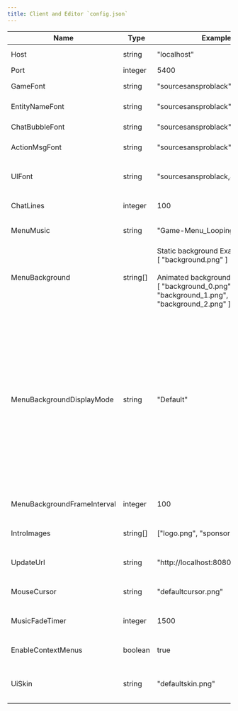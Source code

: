 ```yaml
---
title: Client and Editor `config.json`
---
```


| Name                        | Type     | Example                                                                                                                                                       | Description                                                                                                                                                                                                                                                                                                                                                                                                                                                                                                                                                                            |
| --------------------------- | -------- | ------------------------------------------------------------------------------------------------------------------------------------------------------------- | -------------------------------------------------------------------------------------------------------------------------------------------------------------------------------------------------------------------------------------------------------------------------------------------------------------------------------------------------------------------------------------------------------------------------------------------------------------------------------------------------------------------------------------------------------------------------------------- |
| Host                        | string   | "localhost"                                                                                                                                                   | The IP address or host name of the server.                                                                                                                                                                                                                                                                                                                                                                                                                                                                                                                                             |
| Port                        | integer  | 5400                                                                                                                                                          | The port on the server.                                                                                                                                                                                                                                                                                                                                                                                                                                                                                                                                                                |
| GameFont                    | string   | "sourcesansproblack"                                                                                                                                          | The name of the font to use for non-UI rendering.                                                                                                                                                                                                                                                                                                                                                                                                                                                                                                                                      |
| EntityNameFont              | string   | "sourcesansproblack"                                                                                                                                          | The name of the font to use for entity names.                                                                                                                                                                                                                                                                                                                                                                                                                                                                                                                                          |
| ChatBubbleFont              | string   | "sourcesansproblack"                                                                                                                                          | The name of the font to use for chat bubble text.                                                                                                                                                                                                                                                                                                                                                                                                                                                                                                                                      |
| ActionMsgFont               | string   | "sourcesansproblack"                                                                                                                                          | The name of the font to use for action messages.                                                                                                                                                                                                                                                                                                                                                                                                                                                                                                                                       |
| UIFont                      | string   | "sourcesansproblack,8"                                                                                                                                        | The name and size of the font to use for unstyled windows (such as debug/admin) comma-delimited (`name,size`).                                                                                                                                                                                                                                                                                                                                                                                                                                                                         |
| ChatLines                   | integer  | 100                                                                                                                                                           | The number of lines to save for chat scroll-back.                                                                                                                                                                                                                                                                                                                                                                                                                                                                                                                                      |
| MenuMusic                   | string   | "Game-Menu_Looping.ogg"                                                                                                                                       | The name of the music file to play on the main menu (file must be in `resources/music`).                                                                                                                                                                                                                                                                                                                                                                                                                                                                                               |
| MenuBackground              | string[] | Static background Example:<br/>[ "background.png" ]<br/><br/>Animated background Example:<br/>[ "background_0.png", "background_1.png", "background_2.png" ], | Sets the main menu's background texture. If the list contains more than 1 texture file, the background will be animated by sequentially drawing them (file(s) must be in `resources/gui`). [Click here to watch a walk-through video.](https://s3.us-east-2.amazonaws.com/ascensiongamedev/filehost/9b51895eb091e0ca8beeddc46ab4125a.mp4 'Click here to watch a walk-through video.')                                                                                                                                                                                                  |
| MenuBackgroundDisplayMode   | string   | "Default"                                                                                                                                                     | Sets the display mode of the main menu's background.<br/>`Default`: Default display mode of fullscreen textures.<br/>`Center`: Positions the texture in the center of the game window.<br/>`Stretch`: Stretches the texture to the game window size.<br/>`FitHeight`: Fits the texture to the game window height.<br/>`FitWidth`: Fits the texture to the game window width.<br/>`Fit`: Fits the texture to the game window by using the DrawFullScreenTextureFitMaximum method.<br/>`Cover`: Fits the texture to the game window by using the DrawFullScreenTextureFitMinimum method. |
| MenuBackgroundFrameInterval | integer  | 100                                                                                                                                                           | Sets the frames interval (milliseconds) of the main menu's animated background.                                                                                                                                                                                                                                                                                                                                                                                                                                                                                                        |
| IntroImages                 | string[] | ["logo.png", "sponsor.png"]                                                                                                                                   | A list from which introductory images are drawn when the game client is launched.                                                                                                                                                                                                                                                                                                                                                                                                                                                                                                      |
| UpdateUrl                   | string   | "http://localhost:8080/update.json"                                                                                                                           | The URL to the update manifest file generated by the editor (see [Auto Updater](https://docs.freemmorpgmaker.com/en-US/deploy/autoupdater.html)).                                                                                                                                                                                                                                                                                                                                                                                                                                      |
| MouseCursor                 | string   | "defaultcursor.png"                                                                                                                                           | Sets a custom sprite to be used as cursor by the game client (file must be in `resources/misc`).                                                                                                                                                                                                                                                                                                                                                                                                                                                                                       |
| MusicFadeTimer              | integer  | 1500                                                                                                                                                          | Determines the time it takes to fade-in or fade-out a song when no other instructions are given.                                                                                                                                                                                                                                                                                                                                                                                                                                                                                       |
| EnableContextMenus          | boolean  | true                                                                                                                                                          | Configures whether or not the context menus are enabled upon right-clicking certain elements.                                                                                                                                                                                                                                                                                                                                                                                                                                                                                          |
| UiSkin                      | string   | "defaultskin.png"                                                                                                                                             | Configures the name of the UI's skin or skin texture to use (file must end in .png and must be in `resources/gui`).                                                                                                                                                                                                                                                                                                                                                                                                                                                                    |
